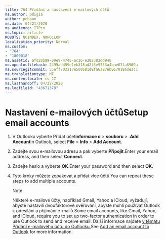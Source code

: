 ```yaml
---
title: 764 Přidání a nastavení e-mailových účtů
ms.author: pdigia
author: pebaum
ms.date: 04/21/2020
ms.audience: ITPro
ms.topic: article
ROBOTS: NOINDEX, NOFOLLOW
localization_priority: Normal
ms.custom:
- "764"
- "1800018"
ms.assetid: afd20b89-09e9-4746-ac16-e282382dd948
ms.openlocfilehash: 2495ad459e1eb318ad2f3e9753a4bae07fa8909a
ms.sourcegitcommit: 55eff703a17e500681d8fa6a87eb067019ade3cc
ms.translationtype: MT
ms.contentlocale: cs-CZ
ms.lasthandoff: 04/22/2020
ms.locfileid: "43671378"
---
```

# <a name="setup-email-accounts"></a><span data-ttu-id="d33c6-102">Nastavení e-mailových účtů</span><span class="sxs-lookup"><span data-stu-id="d33c6-102">Setup email accounts</span></span>

1. <span data-ttu-id="d33c6-103">V Outlooku vyberte Přidat účet**informace o** >  **souboru** > .**Add Account**</span><span class="sxs-lookup"><span data-stu-id="d33c6-103">In Outlook, select **File** > **Info** > **Add Account**.</span></span>

2. <span data-ttu-id="d33c6-104">Zadejte svou e-mailovou adresu a pak vyberte **Připojit**.</span><span class="sxs-lookup"><span data-stu-id="d33c6-104">Enter your email address, and then select **Connect**.</span></span>

3. <span data-ttu-id="d33c6-105">Zadejte heslo a vyberte **OK**.</span><span class="sxs-lookup"><span data-stu-id="d33c6-105">Enter your password and then select **OK**.</span></span>

4. <span data-ttu-id="d33c6-106">Tyto kroky můžete zopakovat a přidat více účtů.</span><span class="sxs-lookup"><span data-stu-id="d33c6-106">You can repeat these steps to add multiple accounts.</span></span>

    > [!NOTE]
    > <span data-ttu-id="d33c6-107">Některé e-mailové účty, například Gmail, Yahoo a iCloud, vyžadují, abyste nastavili dvoufaktorové ověřování, abyste mohli používat Outlook k odesílání a přijímání e-mailů.</span><span class="sxs-lookup"><span data-stu-id="d33c6-107">Some email accounts, like Gmail, Yahoo, and iCloud, require you to set up two-factor authentication in order to use Outlook to send and receive email.</span></span> <span data-ttu-id="d33c6-108">Další informace najdete [v tématu Přidání e-mailového účtu do Outlooku.](https://support.office.com/article/6e27792a-9267-4aa4-8bb6-c84ef146101b.aspx)</span><span class="sxs-lookup"><span data-stu-id="d33c6-108">See [Add an email account to Outlook](https://support.office.com/article/6e27792a-9267-4aa4-8bb6-c84ef146101b.aspx) for more information.</span></span>
  